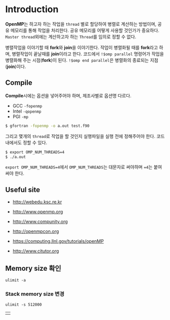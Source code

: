 # Introduction
**OpenMP**는 하고자 하는 작업을 `thread` 별로 할당하여 병렬로 계산하는 방법이며, 공유 메모리를 통해 작업을 처리한다. 공유 메모리를 어떻게 사용할 것인가가 중요하다. `Master thread`외에는 계산하고자 하는 `Thread`를 임의로 정할 수 없다.

병렬작업을 이야기할 때 **fork**와 **join**을 이야기한다. 작업이 병렬화될 때를 **fork**라고 하며, 병렬작업이 끝날때를 **join**이라고 한다. 코드에서 `!$omp parallel` 명령어가 작업을 병렬화해 주는 시점(**fork**)이 된다. `!$omp end parallel`은 병렬화의 종료되는 지점(**join**)이다.

## Compile
**Compile**시에는 옵션을 넣어주어야 하며, 제조사별로 옵션명 다르다.
- GCC `-fopenmp`
- Intel `-qopenmp`
- PGI `-mp`
```bash
$ gfortran -fopenmp -o a.out test.f90
```
그리고 몇개의 `thread`로 작업을 할 것인지 실행파일을 실행 전에 정해주어야 한다. 코드내에서도 정할 수 있다.
```bash
$ export OMP_NUM_THREADS=4
$ ./a.out
```
`export OMP_NUM_THREADS=4`에서 `OMP_NUM_THREADS`는 대문자로 써야하며 `=4`는 붙여써야 한다.

## Useful site

- <a href="http://webedu.ksc.re.kr" target="_blank"> http://webedu.ksc.re.kr </a>

- <a href="http://www.openmp.org" target="_blank"> http://www.openmp.org </a>

- <a href="http://www.compunity.org" target="_blank"> http://www.compunity.org </a>

- <a href="http://openmpcon.org" target="_blank"> http://openmpcon.org </a>

- <a href="https://computing.llnl.gov/tutorials/openMP" target="_blank"> https://computing.llnl.gov/tutorials/openMP </a>

- <a href="http://www.citutor.org" target="_blank"> http://www.citutor.org </a>

## Memory size 확인
```
ulimit -a
```
### Stack memory size 변경
```
ulimit -s 512000
```

|  |
| :--: |
|  |
